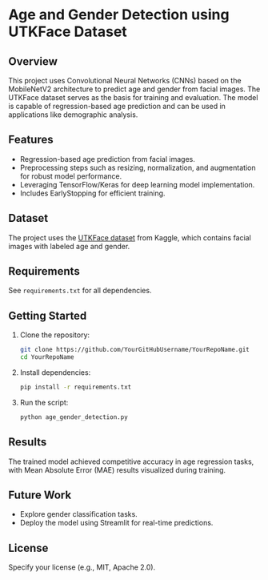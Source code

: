 # Age and Gender Detection using UTKFace Dataset

## Overview
This project uses Convolutional Neural Networks (CNNs) based on the MobileNetV2 architecture to predict age and gender from facial images. The UTKFace dataset serves as the basis for training and evaluation. The model is capable of regression-based age prediction and can be used in applications like demographic analysis.

## Features
- Regression-based age prediction from facial images.
- Preprocessing steps such as resizing, normalization, and augmentation for robust model performance.
- Leveraging TensorFlow/Keras for deep learning model implementation.
- Includes EarlyStopping for efficient training.

## Dataset
The project uses the [UTKFace dataset](https://www.kaggle.com/datasets/jangedoo/utkface-dataset) from Kaggle, which contains facial images with labeled age and gender.

## Requirements
See `requirements.txt` for all dependencies.

## Getting Started
1. Clone the repository:
    ```bash
    git clone https://github.com/YourGitHubUsername/YourRepoName.git
    cd YourRepoName
    ```

2. Install dependencies:
    ```bash
    pip install -r requirements.txt
    ```

3. Run the script:
    ```bash
    python age_gender_detection.py
    ```

## Results
The trained model achieved competitive accuracy in age regression tasks, with Mean Absolute Error (MAE) results visualized during training.

## Future Work
- Explore gender classification tasks.
- Deploy the model using Streamlit for real-time predictions.

## License
Specify your license (e.g., MIT, Apache 2.0).
